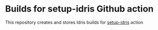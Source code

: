 # Builds for setup-idris Github action

This repository creates and stores Idris builds for [setup-idris](https://github.com/sergeyshpadyrev/setup-idris) action
